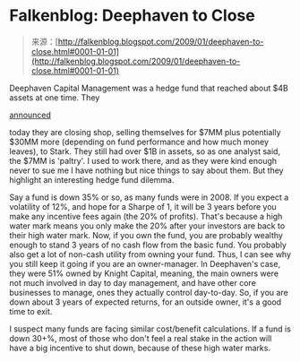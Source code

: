 <!--yml
category: 未分类
date: 2024-05-12 22:29:20
-->

# Falkenblog: Deephaven to Close

> 来源：[http://falkenblog.blogspot.com/2009/01/deephaven-to-close.html#0001-01-01](http://falkenblog.blogspot.com/2009/01/deephaven-to-close.html#0001-01-01)

Deephaven Capital Management was a hedge fund that reached about $4B assets at one time. They

[announced](http://online.wsj.com/article/SB123308756603820939.html)

today they are closing shop, selling themselves for $7MM plus potentially $30MM more (depending on fund performance and how much money leaves), to Stark. They still had over $1B in assets, so as one analyst said, the $7MM is 'paltry'. I used to work there, and as they were kind enough never to sue me I have nothing but nice things to say about them. But they highlight an interesting hedge fund dilemma.

Say a fund is down 35% or so, as many funds were in 2008\. If you expect a volatility of 12%, and hope for a Sharpe of 1, it will be 3 years before you make any incentive fees again (the 20% of profits). That's because a high water mark means you only make the 20% after your investors are back to their high water mark. Now, if you own the fund, you are probably wealthy enough to stand 3 years of no cash flow from the basic fund. You probably also get a lot of non-cash utility from owning your fund. Thus, I can see why you still keep it going if you are an owner-manager. In Deephaven's case, they were 51% owned by Knight Capital, meaning, the main owners were not much involved in day to day management, and have other core businesses to manage, ones they actually control day-to-day. So, if you are down about 3 years of expected returns, for an outside owner, it's a good time to exit.

I suspect many funds are facing similar cost/benefit calculations. If a fund is down 30+%, most of those who don't feel a real stake in the action will have a big incentive to shut down, because of these high water marks.